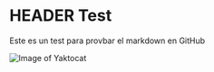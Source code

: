 # HEADER Test

Este es un test para provbar el markdown en GitHub


![Image of Yaktocat](https://octodex.github.com/images/yaktocat.png)
